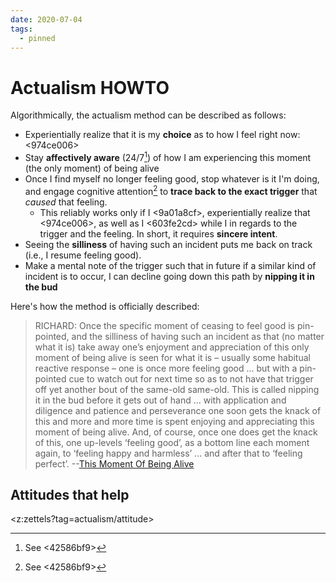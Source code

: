 ```yaml
---
date: 2020-07-04
tags:
  - pinned
---
```


# Actualism HOWTO

Algorithmically, the actualism method can be described as follows:

- Experientially realize that it is my **choice** as to how I feel right now: <974ce006>
- Stay **affectively aware** (24/7[^aff]) of how I am experiencing this moment (the only moment) of being alive
- Once I find myself no longer feeling good, stop whatever is it I'm doing, and engage cognitive attention[^aff] to **trace back to the exact trigger** that *caused* that feeling. 
  - This reliably works only if I <9a01a8cf>, experientially realize that <974ce006>, as well as I <603fe2cd> while I <aab870e2> in regards to the trigger and the feeling. In short, it requires **sincere intent**.
- Seeing the **silliness** of having such an incident puts me back on track (i.e., I resume feeling good).
- Make a mental note of the trigger such that in future if a similar kind of incident is to occur, I can decline going down this path by **nipping it in the bud**

[^aff]: See <42586bf9>

Here's how the method is officially described:

> RICHARD: Once the specific moment of ceasing to feel good is pin-pointed, and the silliness  of having such an incident as that (no matter what it is) take away one’s enjoyment and appreciation of this only moment of being alive is seen for what it is – usually some habitual reactive response – one is once more feeling good ... but with a pin-pointed cue to watch out for next time so as to not have that trigger off yet another bout of the same-old same-old. This is called nipping it in the bud before it gets out of hand ... with application and diligence and patience and perseverance one soon gets the knack of this and more and more time is spent enjoying and appreciating this moment of being alive. And, of course, once one does get the knack of this, one up-levels ‘feeling good’, as a bottom line each moment again, to ‘feeling happy and harmless’ ... and after that to ‘feeling perfect’. --[This Moment Of Being Alive](http://www.actualfreedom.com.au/richard/articles/thismomentofbeingalive.htm)

## Attitudes that help

<z:zettels?tag=actualism/attitude>

